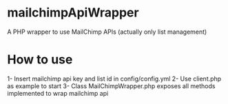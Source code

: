 mailchimpApiWrapper
===================

A PHP wrapper to use MailChimp APIs (actually only list management)


How to use
===================
1- Insert mailchimp api key and list id in config/config.yml
2- Use client.php as example to start
3- Class MailChimpWrapper.php exposes all methods implemented to wrap mailchimp api